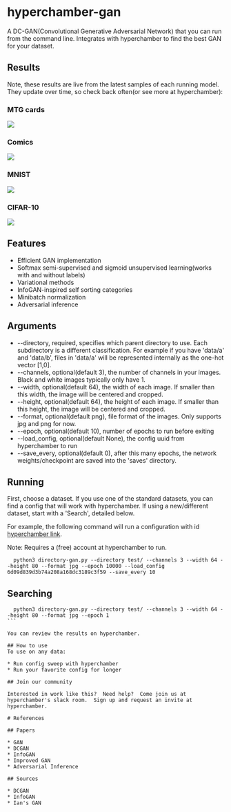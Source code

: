 # hyperchamber-gan
A DC-GAN(Convolutional Generative Adversarial Network) that you can run from the command line.  Integrates with hyperchamber to find the best GAN for your dataset.


## Results

Note, these results are live from the latest samples of each running model.  They update over time, so check back often(or see more at hyperchamber):

### MTG cards
<img src="https://hyperchamber.255bits.com/api/v1/sample/martyn/magic:0.2/latest/0.jpg"/>

### Comics
<img src="https://hyperchamber.255bits.com/api/v1/sample/martyn/magic:0.2/latest/0.jpg"/>

### MNIST
<img src="https://hyperchamber.255bits.com/api/v1/sample/martyn/magic:0.2/latest/0.jpg"/>

### CIFAR-10
<img src="https://hyperchamber.255bits.com/api/v1/sample/martyn/magic:0.2/latest/0.jpg"/>

## Features

* Efficient GAN implementation
* Softmax semi-supervised and sigmoid unsupervised learning(works with and without labels)
* Variational methods
* InfoGAN-inspired self sorting categories
* Minibatch normalization
* Adversarial inference

## Arguments

* --directory, required, specifies which parent directory to use.  Each subdirectory is a different classification.  For example if you have 'data/a' and 'data/b', files in 'data/a' will be represented internally as the one-hot vector [1,0].
* --channels, optional(default 3), the number of channels in your images.  Black and white images typically only have 1.
* --width, optional(default 64), the width of each image.  If smaller than this width, the image will be centered and cropped.
* --height, optional(default 64), the height of each image.  If smaller than this height, the image will be centered and cropped.
* --format, optional(default png), file format of the images.  Only supports jpg and png for now.
* --epoch, optional(default 10), number of epochs to run before exiting
* --load_config, optional(default None), the config uuid from hyperchamber to run
* --save_every, optional(default 0), after this many epochs, the network weights/checkpoint are saved into the 'saves' directory.

## Running

First, choose a dataset.  If you use one of the standard datasets, you can find a config that will work with hyperchamber.  If using a new/different dataset, start with a 'Search', detailed below.

For example, the following command will run a configuration with id [hyperchamber link](6d09d839d3b74a208a168dc3189c3f59).

Note: Requires a (free) account at hyperchamber to run.

```
  python3 directory-gan.py --directory test/ --channels 3 --width 64 --height 80 --format jpg --epoch 10000 --load_config 6d09d839d3b74a208a168dc3189c3f59 --save_every 10
```


## Searching

````
  python3 directory-gan.py --directory test/ --channels 3 --width 64 --height 80 --format jpg --epoch 1
```

You can review the results on hyperchamber.

## How to use
To use on any data:

* Run config sweep with hyperchamber
* Run your favorite config for longer

## Join our community

Interested in work like this?  Need help?  Come join us at hyperchamber's slack room.  Sign up and request an invite at hyperchamber.

# References

## Papers

* GAN
* DCGAN
* InfoGAN
* Improved GAN
* Adversarial Inference

## Sources

* DCGAN
* InfoGAN
* Ian's GAN
